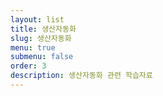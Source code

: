```yaml
---
layout: list
title: 생산자동화
slug: 생산자동화
menu: true
submenu: false
order: 3
description: 생산자동화 관련 학습자료
---
```

